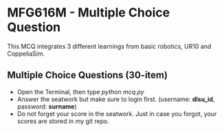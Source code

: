 # MFG616M - Multiple Choice Question

This MCQ integrates 3 different learnings from basic robotics, UR10 and CoppeliaSim.

## Multiple Choice Questions (30-item)
- Open the Terminal, then type _python mcq.py_
- Answer the seatwork but make sure to login first. (username: **dlsu_id**, password: **surname**)
- Do not forget your score in the seatwork. Just in case you forgot, your scores are stored in my git repo.
